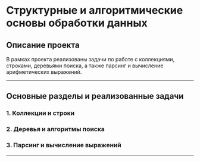 # Структурные и алгоритмические основы обработки данных

## Описание проекта

 В рамках проекта реализованы задачи по работе с коллекциями, строками, деревьями поиска, а также парсинг и вычисление арифметических выражений. 

---

## Основные разделы и реализованные задачи

### 1. Коллекции и строки

### 2. Деревья и алгоритмы поиска

### 3. Парсинг и вычисление выражений
---
